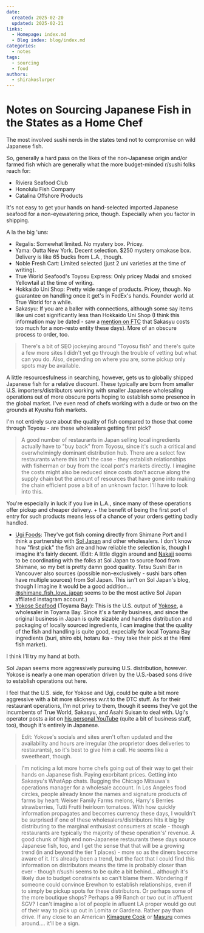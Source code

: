 ```yaml
---
date:
  created: 2025-02-20
  updated: 2025-02-21
links:
  - Homepage: index.md
  - Blog index: blog/index.md
categories:
  - notes
tags:
  - sourcing
  - food
authors:
  - shirakoslurper
---
```


# Notes on Sourcing Japanese Fish in the States as a Home Chef

The most involved sushi nerds in the states tend not to compromise on wild Japanese fish.

So, generally a hard pass on the likes of the non-Japanese origin and/or farmed fish which are generally what the more budget-minded r/sushi folks reach for:

- Riviera Seafood Club
- Honolulu Fish Company
- Catalina Offshore Products

It's not easy to get your hands on hand-selected imported Japanese seafood for a non-eyewatering price, though. Especially when you factor in shipping.

A la the big 'uns:

- Regalis: Somewhat limited. No mystery box. Pricey.
- Yama: Outta New York. Decent selection. $250 mystery omakase box. Delivery is like 65 bucks from L.A., though.
- Noble Fresh Cart: Limited selected (just 2 uni varieties at the time of writing).
- True World Seafood's Toyosu Express: Only pricey Madai and smoked Yellowtail at the time of writing.
- Hokkaido Uni Shop: Pretty wide range of products. Pricey, though. No guarantee on handling once it get's in FedEx's hands. Founder world at True World for a while.
- Sakasyu: If you are a baller with connections, although some say items like uni cost significantly less than Hokkaido Uni Shop (I think this information may be dated - saw a [mention on FTC](https://www.foodtalkcentral.com/t/home-cooking-2023/15248/178?u=shirakoslurper) that Sakasyu costs too much for a non-resto entity these days). More of an obscure process to order, too.

> There's a bit of SEO jockeying around "Toyosu fish" and there's quite a few more sites I didn't yet go through the trouble of vetting but what can you do. Also, depending on where you are, some pickup only spots may be available.

A little resourcesfulness in searching, however, gets us to globally shipped Japanese fish for a relative discount. These typically are born from smaller U.S. importers/distributors working with smaller Japanese wholesaling operations out of more obscure ports hoping to establish some presence in the global market. I've even read of chefs working with a dude or two on the grounds at Kyushu fish markets.

I'm not entirely sure about the quality of fish compared to those that come through Toyosu - are these wholesalers getting first pick? 

> A good number of restaurants in Japan selling local ingredients actually have to "buy back" from Toyosu, since it's such a critical and overwhelmingly dominant distribution hub. There are a select few restaurants where this isn't the case - they establish relationships with fisherman or buy from the lcoal port's markets directly. I imagine the costs might also be reduced since costs don't accrue along the supply chain but the amount of resources that have gone into making the chain efficient pose a bit of an unknown factor. I'll have to look into this.

You're especially in luck if you live in L.A., since many of these operations offer pickup and cheaper delivery. + the benefit of being the first port of entry for such products means less of a chance of your orders getting badly handled.

- [Ugi Foods](https://www.ugi-us.com/shop): They've got fish coming directly from Shimane Port and I think a partnership with [Sol Japan](https://en.sol.co.jp) and other wholesalers. I don't know how "first pick" the fish are and how reliable the selection is, though I imagine it's fairly decent. (Edit: A little diggin around and [Nakaji](https://www.instagram.com/reel/DE3jafvMwjo/?utm_source=ig_web_copy_link&igsh=MzRlODBiNWFlZA==) seems to be coordinating with the folks at Sol Japan to source food from Shimane, so my bet is pretty damn good quality. Tetsu Sushi Bar in Vancouver also sources (possible non-exclusively - sushi bars often have multiple sources) from Sol Japan. This isn't on Sol Japan's blog, though I imagine it would be a good addition... [@shimane_fish_love_japan](https://www.instagram.com/shimane_fish_love_japan?utm_source=ig_web_button_share_sheet&igsh=ZDNlZDc0MzIxNw==) seems to be the most active Sol Japan affilated instagram account.)
- [Yokose Seafood](https://www.yokose-seafood.com) (Toyama Bay): This is the U.S. output of [Yokose](https://www.kk-yokose.co.jp), a wholesaler in Toyama Bay. Since it's a family business, and since the original business in Japan is quite sizable and handles distribution and packaging of locally sourced ingredients, I can imagine that the quality of the fish and handling is quite good, expecially for local Toyama Bay ingredients (buri, shiro ebi, hotaru ika - they take their pick at the Himi fish market).

I think I'll try my hand at both.

Sol Japan seems more aggressively pursuing U.S. distribution, however. Yokose is nearly a one man operation driven by the U.S.-based sons drive to establish operations out here.

I feel that the U.S. side, for Yokose and Ugi, could be quite a bit more aggressive with a bit more slickness w.r.t to the DTC stuff. As for their restaurant operations, I'm not privy to them, though it seems they've got the incumbents of True World, Sakasyu, and Asahi Suisan to deal with. Ugi's operator posts a *lot* on [his personal YouTube](https://youtu.be/VaXEOgviKI8?si=cWpMJITl_WDoBJhW) (quite a bit of business stuff, too), though it's entirely in Japanese. 

> Edit: Yokose's socials and sites aren't often updated and the availability and hours are irregular (the proprietor does deliveries to restaurants), so it's best to give him a call. He seems like a sweetheart, though.

> I'm noticing a lot more home chefs going out of their way to get their hands on Japanese fish. Paying exorbitant prices. Getting into Sakasyu's WhatApp chats. Bugging the Chicago Mitsuwa's operations manager for a wholesale account. In Los Angeles food circles, people already know the names and signature products of farms by heart: Weiser Family Farms melons, Harry's Berries strawberries, Tutti Frutti heirloom tomatoes. With how quickly information propagates and becomes currency these days, I wouldn't be surprised if one of these wholesalers/distributors hits it big by distributing to the marginal enthusiast consumers at scale - though restaurants are typically the majority of these operation's' revenue. A good chunk of high end non-Japanese restaurants these days source Japanese fish, too, and I get the sense that that will be a growing trend (in and beyond the tier 1 places) - more so as the diners become aware of it. It's already been a trend, but the fact that I could find this information on distributors means the time is probably closer than ever - though r/sushi seems to be quite a bit behind... although it's likely due to budget constraints so can't blame them. Wondering if someone could convince Erewhon to establish relationships, even if to simply be pickup spots for these distributors. Or perhaps some of the more boutique shops? Perhaps a 99 Ranch or two out in affluent SGV? I can't imagine a lot of people in afluent LA proper would go out of their way to pick up out in Lomita or Gardena. Rather pay than drive. If any close to an American [Kimagure Cook](https://youtube.com/@kimagurecook?si=hMFMyA72U2_jXNgF) or [Masuru](https://youtube.com/@masaru.9268?si=Tw4W-0t3edOrClu0) comes around.... it'll be a sign.